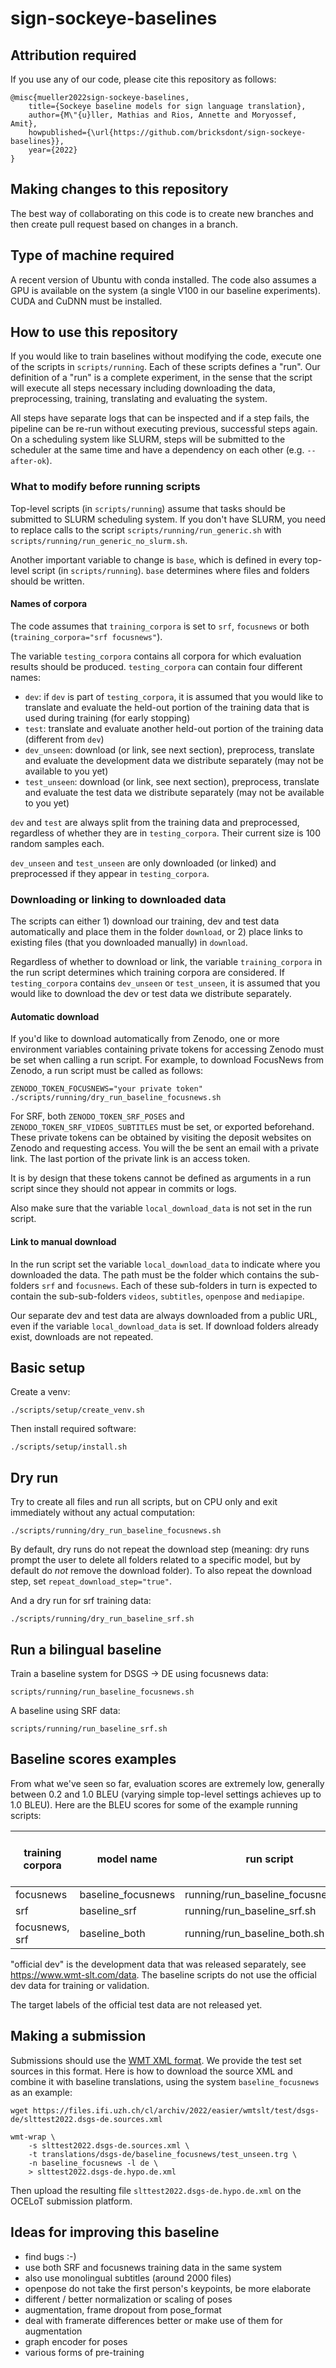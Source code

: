 # sign-sockeye-baselines

## Attribution required

If you use any of our code, please cite this repository as follows:

    @misc{mueller2022sign-sockeye-baselines,
        title={Sockeye baseline models for sign language translation},
        author={M\"{u}ller, Mathias and Rios, Annette and Moryossef, Amit},
        howpublished={\url{https://github.com/bricksdont/sign-sockeye-baselines}},
        year={2022}
    }

## Making changes to this repository

The best way of collaborating on this code is to create new branches and then create pull request based on changes in
a branch.

## Type of machine required

A recent version of Ubuntu with conda installed. The code also
assumes a GPU is available on the system (a single V100 in our
baseline experiments). CUDA and CuDNN must be installed.

## How to use this repository

If you would like to train baselines without modifying the code, execute one of the scripts in `scripts/running`. Each
of these scripts defines a "run". Our definition of a "run" is a complete experiment, in the sense that the script will
execute all steps necessary including downloading the data, preprocessing, training, translating and evaluating the system.

All steps have separate logs that can be inspected and if a step fails, the pipeline can be re-run without executing previous,
successful steps again. On a scheduling system like SLURM, steps will be submitted to the scheduler at the same time and
have a dependency on each other (e.g. `--after-ok`).

### What to modify before running scripts

Top-level scripts (in `scripts/running`) assume that tasks should be submitted to SLURM
scheduling system. If you don't have SLURM, you need to replace calls to the script
`scripts/running/run_generic.sh` with `scripts/running/run_generic_no_slurm.sh`.

Another important variable to change is `base`, which is defined
in every top-level script (in `scripts/running`). `base` determines where
files and folders should be written.

#### Names of corpora

The code assumes that `training_corpora` is set to `srf`, `focusnews` or both
(`training_corpora="srf focusnews"`).

The variable `testing_corpora` contains all
corpora for which evaluation results should be produced. `testing_corpora` can
contain four different names:

- `dev`: if `dev` is part of `testing_corpora`, it is assumed that you would like to 
translate and evaluate the held-out portion of the training data that is
used during training (for early stopping)
- `test`: translate and evaluate another held-out portion of the training data (different
from `dev`)
- `dev_unseen`: download (or link, see next section), preprocess, translate and evaluate the
development data we distribute separately (may not be available to you yet)
- `test_unseen`: download (or link, see next section), preprocess, translate and evaluate the
test data we distribute separately (may not be available to you yet)

`dev` and `test` are always split from the training data and preprocessed, regardless
of whether they are in `testing_corpora`. Their current size is 100 random samples
each.

`dev_unseen` and `test_unseen` are only downloaded (or linked) and preprocessed if they appear in `testing_corpora`.

### Downloading or linking to downloaded data

The scripts can either 1) download our training, dev and test data automatically and place them
in the folder `download`, or 2) place links to existing files (that you downloaded manually)
in `download`.

Regardless of whether to download or link, the variable `training_corpora` in the run script
determines which training corpora are considered. If `testing_corpora` contains `dev_unseen`
or `test_unseen`, it is assumed that you would like to download the dev or
test data we distribute separately.

#### Automatic download

If you'd like to download automatically from Zenodo, one or more environment variables
containing private tokens for accessing Zenodo must be set when calling a run script. For example,
to download FocusNews from Zenodo, a run script must be called as follows:

    ZENODO_TOKEN_FOCUSNEWS="your private token" ./scripts/running/dry_run_baseline_focusnews.sh

For SRF, both `ZENODO_TOKEN_SRF_POSES` and `ZENODO_TOKEN_SRF_VIDEOS_SUBTITLES` must be set, or exported beforehand.
These private tokens can be obtained by visiting the deposit websites on Zenodo and requesting
access. You will the be sent an email with a private link. The last portion of the private
link is an access token.

It is by design that these tokens cannot be defined as arguments in a run script since
they should not appear in commits or logs.

Also make sure that the variable `local_download_data` is not set in the run script.

#### Link to manual download

In the run script set the variable `local_download_data` to indicate where you downloaded the data.
The path must be the folder which contains the sub-folders `srf` and `focusnews`.
Each of these sub-folders in turn is expected to contain the sub-sub-folders
`videos`, `subtitles`, `openpose` and `mediapipe`.

Our separate dev and test data are always downloaded from a public URL, even if the variable `local_download_data` is set. If
download folders already exist, downloads are not repeated.

## Basic setup

Create a venv:

    ./scripts/setup/create_venv.sh

Then install required software:

    ./scripts/setup/install.sh

## Dry run

Try to create all files and run all scripts, but on CPU only and exit immediately without any actual computation:

    ./scripts/running/dry_run_baseline_focusnews.sh

By default, dry runs do not repeat the download step (meaning: dry runs prompt the user to delete all folders related to
a specific model, but by default do _not_ remove the download folder). To also repeat the download step, set
`repeat_download_step="true"`.

And a dry run for srf training data:

    ./scripts/running/dry_run_baseline_srf.sh

## Run a bilingual baseline

Train a baseline system for DSGS -> DE using focusnews data:

    scripts/running/run_baseline_focusnews.sh

A baseline using SRF data:

    scripts/running/run_baseline_srf.sh

## Baseline scores examples

From what we've seen so far, evaluation scores are extremely low, generally between 0.2 and 1.0 BLEU (varying simple top-level
settings achieves up to 1.0 BLEU). Here are the BLEU scores for some of the example running scripts:

| **training corpora** | **model name**     | **run script**                    | **test split from train** | **official dev** | **official test** |
|----------------------|--------------------|-----------------------------------|---------------------------|------------------|-------------------|
| focusnews            | baseline_focusnews | running/run_baseline_focusnews.sh | 0.231                     | 0.216            |                   |
| srf                  | baseline_srf       | running/run_baseline_srf.sh       | 0.354                     | 0.589            |                   |
| focusnews, srf       | baseline_both      | running/run_baseline_both.sh      | 0.074                     | 0.157            |                   |

"official dev" is the development data that was released separately, see https://www.wmt-slt.com/data. The baseline scripts
do not use the official dev data for training or validation.

The target labels of the official test data are not released yet.

## Making a submission

Submissions should use the [WMT XML format](https://github.com/wmt-conference/wmt-format-tools). We provide the test set sources in this
format. Here is how to download the source XML and combine it with baseline translations, using the system `baseline_focusnews` as 
an example:

    wget https://files.ifi.uzh.ch/cl/archiv/2022/easier/wmtslt/test/dsgs-de/slttest2022.dsgs-de.sources.xml

    wmt-wrap \
        -s slttest2022.dsgs-de.sources.xml \
        -t translations/dsgs-de/baseline_focusnews/test_unseen.trg \
        -n baseline_focusnews -l de \
        > slttest2022.dsgs-de.hypo.de.xml

Then upload the resulting file `slttest2022.dsgs-de.hypo.de.xml` on the OCELoT submission platform.

## Ideas for improving this baseline

- find bugs :-)
- use both SRF and focusnews training data in the same system
- also use monolingual subtitles (around 2000 files)
- openpose do not take the first person's keypoints, be more elaborate
- different / better normalization or scaling of poses
- augmentation, frame dropout from pose_format
- deal with framerate differences better or make use of them for augmentation
- graph encoder for poses
- various forms of pre-training
